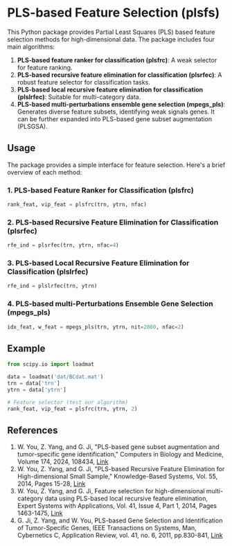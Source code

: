 # PLS-based Feature Selection (plsfs)

This Python package provides Partial Least Squares (PLS) based feature selection methods for high-dimensional data. The package includes four main algorithms:

1. **PLS-based feature ranker for classification (plsfrc)**: A weak selector for feature ranking.
2. **PLS-based recursive feature elimination for classification (plsrfec)**: A robust feature selector for classification tasks.
3. **PLS-based local recursive feature elimination for classification (plslrfec)**: Suitable for multi-category data.
4. **PLS-based multi-perturbations ensemble gene selection (mpegs_pls)**: Generates diverse feature subsets, identifying weak signals genes. It can be further expanded into PLS-based gene subset augmentation (PLSGSA).

## Usage

The package provides a simple interface for feature selection. Here's a brief overview of each method:

### 1. PLS-based Feature Ranker for Classification (plsfrc)

```python
rank_feat, vip_feat = plsfrc(trn, ytrn, nfac)
```

### 2. PLS-based Recursive Feature Elimination for Classification (plsrfec)

```python
rfe_ind = plsrfec(trn, ytrn, nfac=4)
```

### 3. PLS-based Local Recursive Feature Elimination for Classification (plslrfec)

```python
rfe_ind = plslrfec(trn, ytrn)
```

### 4. PLS-based multi-Perturbations Ensemble Gene Selection (mpegs_pls)

```python
idx_feat, w_feat = mpegs_pls(trn, ytrn, nit=2000, nfac=2)
```

## Example

```python
from scipy.io import loadmat

data = loadmat('dat/BCdat.mat')
trn = data['trn']
ytrn = data['ytrn']

# Feature selector (test our algorithm)
rank_feat, vip_feat = plsfrc(trn, ytrn, 2)
```

## References

1. W. You, Z. Yang, and G. Ji, "PLS-based gene subset augmentation and tumor-specific gene identification," Computers in Biology and Medicine, Volume 174, 2024, 108434, [Link](https://doi.org/10.1016/j.compbiomed.2024.108434)
2. W. You, Z. Yang, and G. Ji, "PLS-based Recursive Feature Elimination for High-dimensional Small Sample," Knowledge-Based Systems, Vol. 55, 2014, Pages 15-28, [Link](https://www.sciencedirect.com/science/article/pii/S0950705113003158)
3. W. You, Z. Yang, and G. Ji, Feature selection for high-dimensional multi-category data using PLS-based local recursive feature elimination, Expert Systems with Applications, Vol. 41, Issue 4, Part 1, 2014, Pages 1463-1475, [Link](https://www.sciencedirect.com/science/article/pii/S0957417413006647)
4. G. Ji, Z. Yang, and W. You, PLS-based Gene Selection and Identification of Tumor-Specific Genes, IEEE Transactions on Systems, Man, Cybernetics C, Application Review, vol. 41, no. 6, 2011, pp.830-841, [Link](https://ieeexplore.ieee.org/abstract/document/5607317)

